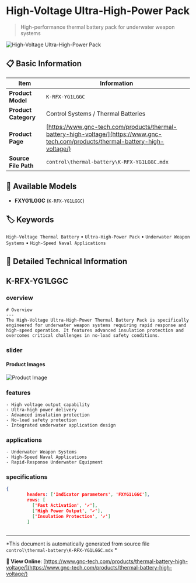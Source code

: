 # High-Voltage Ultra-High-Power Pack

> High-performance thermal battery pack for underwater weapon systems

![High-Voltage Ultra-High-Power Pack](https://www.gnc-tech.com/images/products/control/thermal-battery/K-RFX-YG1LGGC/K-RFX-YG1LGGC.webp)

## 📋 Basic Information

| Item | Information |
|------|------|
| **Product Model** | `K-RFX-YG1LGGC` |
| **Product Category** | Control Systems / Thermal Batteries |
| **Product Page** | [https://www.gnc-tech.com/products/thermal-battery-high-voltage/](https://www.gnc-tech.com/products/thermal-battery-high-voltage/) |
| **Source File Path** | `control\thermal-battery\K-RFX-YG1LGGC.mdx` |

## 🔧 Available Models

- **FXYG1LGGC** (`K-RFX-YG1LGGC`)

## 🏷️ Keywords

`High-Voltage Thermal Battery` • `Ultra-High-Power Pack` • `Underwater Weapon Systems` • `High-Speed Naval Applications`

## 📖 Detailed Technical Information


## K-RFX-YG1LGGC

  
### overview

    # Overview
    ---
    The High-Voltage Ultra-High-Power Thermal Battery Pack is specifically engineered for underwater weapon systems requiring rapid response and high-speed operation. It features advanced insulation protection and overcomes critical challenges in no-load safety conditions.
  

  
### slider

    
#### Product Images

![Product Image](https://www.gnc-tech.com/images/products/K-RFX-YG1LGGC-Slide-01.webp)


  

  
### features

    - High voltage output capability
    - Ultra-high power delivery
    - Advanced insulation protection
    - No-load safety protection
    - Integrated underwater application design
  

  
### applications

    - Underwater Weapon Systems
    - High-Speed Naval Applications
    - Rapid-Response Underwater Equipment
  

  
### specifications

    
      
```json
{
        headers: ['Indicator parameters', 'FXYG1LGGC'],
        rows: [
          ['Fast Activation', '✔'],
          ['High Power Output', '✔'],
          ['Insulation Protection', '✔']
        ]
      
```

    
  

---

*This document is automatically generated from source file `control\thermal-battery\K-RFX-YG1LGGC.mdx` *

**🔗 View Online**: [https://www.gnc-tech.com/products/thermal-battery-high-voltage/](https://www.gnc-tech.com/products/thermal-battery-high-voltage/)
